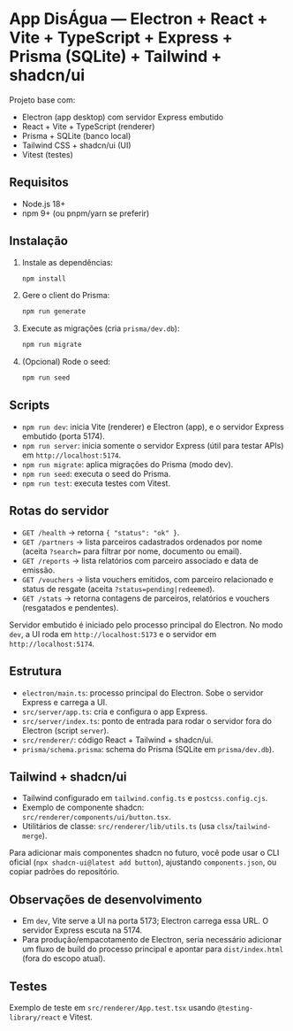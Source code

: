 # App DisÁgua — Electron + React + Vite + TypeScript + Express + Prisma (SQLite) + Tailwind + shadcn/ui

Projeto base com:

- Electron (app desktop) com servidor Express embutido
- React + Vite + TypeScript (renderer)
- Prisma + SQLite (banco local)
- Tailwind CSS + shadcn/ui (UI)
- Vitest (testes)

## Requisitos

- Node.js 18+
- npm 9+ (ou pnpm/yarn se preferir)

## Instalação

1. Instale as dependências:

   ```bash
   npm install
   ```

2. Gere o client do Prisma:

   ```bash
   npm run generate
   ```

3. Execute as migrações (cria `prisma/dev.db`):

   ```bash
   npm run migrate
   ```

4. (Opcional) Rode o seed:

   ```bash
   npm run seed
   ```

## Scripts

- `npm run dev`: inicia Vite (renderer) e Electron (app), e o servidor Express embutido (porta 5174).
- `npm run server`: inicia somente o servidor Express (útil para testar APIs) em `http://localhost:5174`.
- `npm run migrate`: aplica migrações do Prisma (modo dev).
- `npm run seed`: executa o seed do Prisma.
- `npm run test`: executa testes com Vitest.

## Rotas do servidor

- `GET /health` → retorna `{ "status": "ok" }`.
- `GET /partners` → lista parceiros cadastrados ordenados por nome (aceita `?search=` para filtrar por nome, documento ou email).
- `GET /reports` → lista relatórios com parceiro associado e data de emissão.
- `GET /vouchers` → lista vouchers emitidos, com parceiro relacionado e status de resgate (aceita `?status=pending|redeemed`).
- `GET /stats` → retorna contagens de parceiros, relatórios e vouchers (resgatados e pendentes).

Servidor embutido é iniciado pelo processo principal do Electron. No modo `dev`, a UI roda em `http://localhost:5173` e o servidor em `http://localhost:5174`.

## Estrutura

- `electron/main.ts`: processo principal do Electron. Sobe o servidor Express e carrega a UI.
- `src/server/app.ts`: cria e configura o app Express.
- `src/server/index.ts`: ponto de entrada para rodar o servidor fora do Electron (script `server`).
- `src/renderer/`: código React + Tailwind + shadcn/ui.
- `prisma/schema.prisma`: schema do Prisma (SQLite em `prisma/dev.db`).

## Tailwind + shadcn/ui

- Tailwind configurado em `tailwind.config.ts` e `postcss.config.cjs`.
- Exemplo de componente shadcn: `src/renderer/components/ui/button.tsx`.
- Utilitários de classe: `src/renderer/lib/utils.ts` (usa `clsx`/`tailwind-merge`).

Para adicionar mais componentes shadcn no futuro, você pode usar o CLI oficial (`npx shadcn-ui@latest add button`), ajustando `components.json`, ou copiar padrões do repositório.

## Observações de desenvolvimento

- Em `dev`, Vite serve a UI na porta 5173; Electron carrega essa URL. O servidor Express escuta na 5174.
- Para produção/empacotamento de Electron, seria necessário adicionar um fluxo de build do processo principal e apontar para `dist/index.html` (fora do escopo atual).

## Testes

Exemplo de teste em `src/renderer/App.test.tsx` usando `@testing-library/react` e Vitest.

